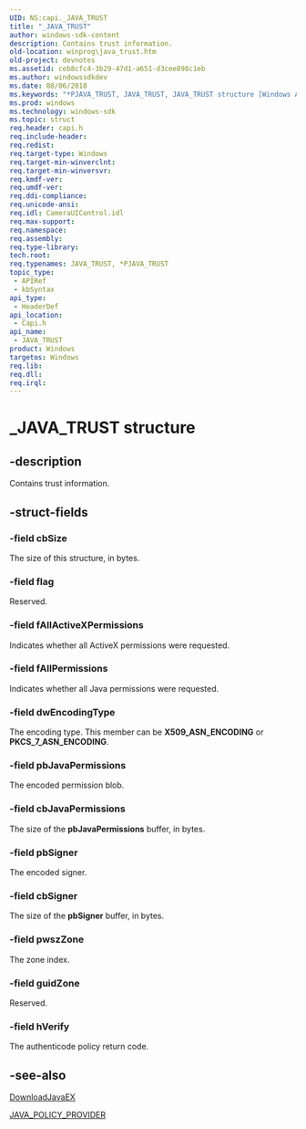 ```yaml
---
UID: NS:capi._JAVA_TRUST
title: "_JAVA_TRUST"
author: windows-sdk-content
description: Contains trust information.
old-location: winprog\java_trust.htm
old-project: devnotes
ms.assetid: ceb8cfc4-3b29-47d1-a651-d3cee898c1eb
ms.author: windowssdkdev
ms.date: 08/06/2018
ms.keywords: "*PJAVA_TRUST, JAVA_TRUST, JAVA_TRUST structure [Windows API], PJAVA_TRUST, PJAVA_TRUST structure pointer [Windows API], _JAVA_TRUST, capi/JAVA_TRUST, capi/PJAVA_TRUST, winprog.java_trust"
ms.prod: windows
ms.technology: windows-sdk
ms.topic: struct
req.header: capi.h
req.include-header: 
req.redist: 
req.target-type: Windows
req.target-min-winverclnt: 
req.target-min-winversvr: 
req.kmdf-ver: 
req.umdf-ver: 
req.ddi-compliance: 
req.unicode-ansi: 
req.idl: CameraUIControl.idl
req.max-support: 
req.namespace: 
req.assembly: 
req.type-library: 
tech.root: 
req.typenames: JAVA_TRUST, *PJAVA_TRUST
topic_type:
 - APIRef
 - kbSyntax
api_type:
 - HeaderDef
api_location:
 - Capi.h
api_name:
 - JAVA_TRUST
product: Windows
targetos: Windows
req.lib: 
req.dll: 
req.irql: 
---
```


# _JAVA_TRUST structure


## -description


Contains trust information.


## -struct-fields




### -field cbSize

The size of this structure, in bytes.


### -field flag

Reserved.


### -field fAllActiveXPermissions

Indicates whether all ActiveX permissions were requested.


### -field fAllPermissions

Indicates whether all Java permissions were requested.


### -field dwEncodingType

The encoding type. This member can be <b>X509_ASN_ENCODING</b> or <b>PKCS_7_ASN_ENCODING</b>.


### -field pbJavaPermissions

The encoded permission blob.


### -field cbJavaPermissions

The size of the <b>pbJavaPermissions</b> buffer, in bytes.


### -field pbSigner

The encoded signer.


### -field cbSigner

The size of the <b>pbSigner</b> buffer, in bytes.


### -field pwszZone

The zone index.


### -field guidZone

Reserved.


### -field hVerify

The authenticode policy return code.


## -see-also




<a href="https://msdn.microsoft.com/en-us/library/Bb432249(v=VS.85).aspx">DownloadJavaEX</a>



<a href="https://msdn.microsoft.com/e71e7155-5981-4227-8dc2-51a9b719aa25">JAVA_POLICY_PROVIDER</a>
 

 


